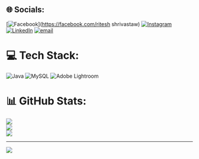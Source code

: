 
## 🌐 Socials:
[![Facebook](https://img.shields.io/badge/Facebook-%231877F2.svg?logo=Facebook&logoColor=white)](https://facebook.com/ritesh shrivastaw) [![Instagram](https://img.shields.io/badge/Instagram-%23E4405F.svg?logo=Instagram&logoColor=white)](https://instagram.com/ritesh_shrivastaw) [![LinkedIn](https://img.shields.io/badge/LinkedIn-%230077B5.svg?logo=linkedin&logoColor=white)](https://www.linkedin.com/in/ritesh-kumar-srivastav-350076275) [![email](https://img.shields.io/badge/Email-D14836?logo=gmail&logoColor=white)](mailto:riteshjee890@gmail.com) 

# 💻 Tech Stack:
![Java](https://img.shields.io/badge/java-%23ED8B00.svg?style=for-the-badge&logo=openjdk&logoColor=white) ![MySQL](https://img.shields.io/badge/mysql-4479A1.svg?style=for-the-badge&logo=mysql&logoColor=white) ![Adobe Lightroom](https://img.shields.io/badge/Adobe%20Lightroom-31A8FF.svg?style=for-the-badge&logo=Adobe%20Lightroom&logoColor=white)
# 📊 GitHub Stats:
![](https://github-readme-stats.vercel.app/api?username=ritesh-shrivastaw&theme=shadow_blue&hide_border=false&include_all_commits=false&count_private=false)<br/>
![](https://github-readme-streak-stats.herokuapp.com/?user=ritesh-shrivastaw&theme=shadow_blue&hide_border=false)<br/>
![](https://github-readme-stats.vercel.app/api/top-langs/?username=ritesh-shrivastaw&theme=shadow_blue&hide_border=false&include_all_commits=false&count_private=false&layout=compact)

---
[![](https://visitcount.itsvg.in/api?id=ritesh-shrivastaw&icon=0&color=0)](https://visitcount.itsvg.in)

<!-- Proudly created with GPRM ( https://gprm.itsvg.in ) -->
